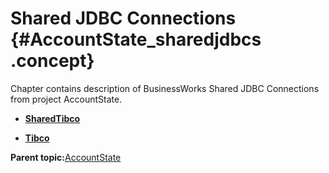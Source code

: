 # Shared JDBC Connections {#AccountState_sharedjdbcs .concept}

Chapter contains description of BusinessWorks Shared JDBC Connections from project AccountState.

-   **[SharedTibco](../../../../../../modules/demo_Enterprise/dita/projects/AccountState/SharedConnections/SharedTibco.sharedjdbc.md)**  

-   **[Tibco](../../../../../../modules/demo_Enterprise/dita/projects/AccountState/SharedConnections/Tibco.sharedjdbc.md)**  


**Parent topic:**[AccountState](../../../../../../modules/demo_Enterprise/dita/projects/AccountState/AccountState.md)


